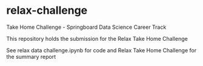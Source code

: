 # relax-challenge
Take Home Challenge - Springboard Data Science Career Track

This repository holds the submission for the Relax Take Home Challenge

See relax data challenge.ipynb for code and Relax Take Home Challenge for the summary report